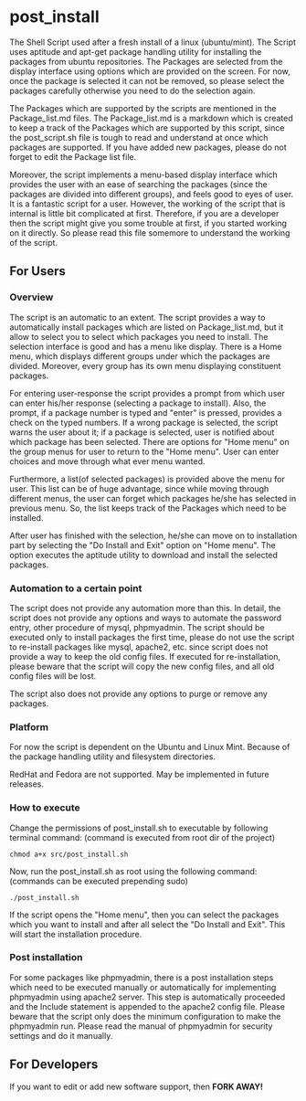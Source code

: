 post_install
============

The Shell Script used after a fresh install of a linux (ubuntu/mint). The Script uses aptitude and apt-get package handling utility for installing the packages from ubuntu repositories. The Packages are selected from the display interface using options which are provided on the screen. For now, once the package is selected it can not be removed, so please select the packages carefully otherwise you need to do the selection again. 

The Packages which are supported by the scripts are mentioned in the Package_list.md files. The Package_list.md is a markdown which is created to keep a track of the Packages which are supported by this script, since the post_script.sh file is tough to read and understand at once which packages are supported. If you have added new packages, please do not forget to edit the Package list file.

Moreover, the script implements a menu-based display interface which provides the user with an ease of searching the packages (since the packages are divided into different groups), and feels good to eyes of user. It is a fantastic script for a user. However, the working of the script that is internal is little bit complicated at first. Therefore, if you are a developer then the script might give you some trouble at first, if you started working on it directly. So please read this file somemore to understand the working of the script.

## For Users
### Overview
The script is an automatic to an extent. The script provides a way to automatically install packages which are listed on Package_list.md, but it allow to select you to select which packages you need to install. The selection interface is good and has a menu like display. There is a Home menu, which displays different groups under which the packages are divided. Moreover, every group has its own menu displaying constituent packages. 

For entering user-response the script provides a prompt from which user can enter his/her response (selecting a package to install). Also, the prompt, if a package number is typed and "enter" is pressed, provides a check on the typed numbers. If a wrong package is selected, the script warns the user about it; if a package is selected, user is notified about which package has been selected. There are options for "Home menu" on the group menus for user to return to the "Home menu". User can enter choices and move through what ever menu wanted.

Furthermore, a list(of selected packages) is provided above the menu for user. This list can be of huge advantage, since while moving through different menus, the user can forget which packages he/she has selected in previous menu. So, the list keeps track of the Packages which need to be installed.

After user has finished with the selection, he/she can move on to installation part by selecting the "Do Install and Exit" option on "Home menu". The option executes the aptitude utility to download and install the selected packages. 

### Automation to a certain point
The script does not provide any automation more than this. In detail, the script does not provide any options and ways to automate the password entry, other procedure of mysql, phpmyadmin. The script should be executed only to install packages the first time, please do not use the script to re-install packages like mysql, apache2, etc. since script does not provide a way to keep the old config files. If executed for re-installation, please beware that the script will copy the new config files, and all old config files will be lost.

The script also does not provide any options to purge or remove any packages.

### Platform
For now the script is dependent on the Ubuntu and Linux Mint. Because of the package handling utility and filesystem directories.

RedHat and Fedora are not supported. May be implemented in future releases.

### How to execute
Change the permissions of post_install.sh to executable by following terminal command: (command is executed from root dir of the project)

	chmod a+x src/post_install.sh

Now, run the post_install.sh as root using the following command: (commands can be executed prepending sudo)

	./post_install.sh

If the script opens the "Home menu", then you can select the packages which you want to install and after all select the "Do Install and Exit". This will start the installation procedure.

### Post installation
For some packages like phpmyadmin, there is a post installation steps which need to be executed manually or automatically for implementing phpmyadmin using apache2 server. This step is automatically proceeded and the Include statement is appended to the apache2 config file. Please beware that the script only does the minimum configuration to make the phpmyadmin run. Please read the manual of phpmyadmin for security settings and do it manually.

## For Developers
If you want to edit or add new software support, then **FORK AWAY!**